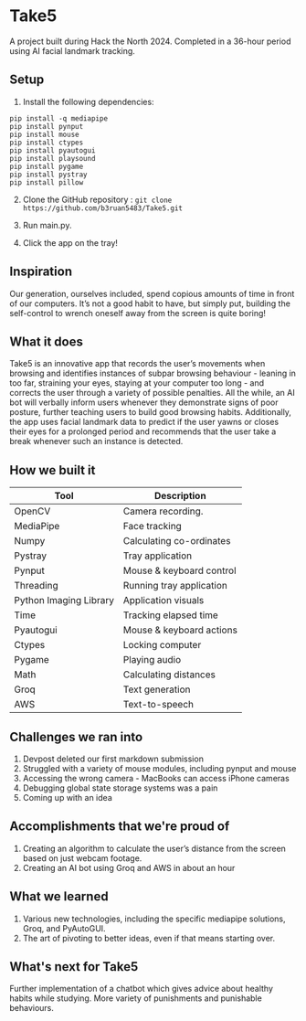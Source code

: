 # Take5
A project built during Hack the North 2024. Completed in a 36-hour period using AI facial landmark tracking.

## Setup
1. Install the following dependencies:
```
pip install -q mediapipe
pip install pynput
pip install mouse
pip install ctypes
pip install pyautogui
pip install playsound
pip install pygame
pip install pystray
pip install pillow
```
2. Clone the GitHub repository : ```git clone https://github.com/b3ruan5483/Take5.git```

3. Run main.py.

4. Click the app on the tray!


## Inspiration
Our generation, ourselves included, spend copious amounts of time in front of our computers. It’s not a good habit to have, but simply put, building the self-control to wrench oneself away from the screen is quite boring!

## What it does
Take5 is an innovative app that records the user’s movements when browsing and identifies instances of subpar browsing behaviour - leaning in too far, straining your eyes, staying at your computer too long - and corrects the user through a variety of possible penalties. All the while, an AI bot will verbally inform users whenever they demonstrate signs of poor posture, further teaching users to build good browsing habits. Additionally, the app uses facial landmark data to predict if the user yawns or closes their eyes for a prolonged period and recommends that the user take a break whenever such an instance is detected.

## How we built it
| Tool 				| Description 			|
| ------ 				| ---------------- 		|
| OpenCV 			| Camera recording.      |
| MediaPipe 			| Face tracking           	|
| Numpy			| Calculating co-ordinates	|
| Pystray 			| Tray application 		|
| Pynput 			| Mouse & keyboard control	|
| Threading			| Running tray application	|
| Python Imaging Library 	| Application visuals		|
| Time				| Tracking elapsed time	|
| Pyautogui			| Mouse & keyboard actions	|
| Ctypes			| Locking computer		|
| Pygame			| Playing audio			|
| Math				| Calculating distances	|
| Groq				| Text generation		|
| AWS				| Text-to-speech		|

## Challenges we ran into
1. Devpost deleted our first markdown submission 
2. Struggled with a variety of mouse modules, including pynput and mouse
3. Accessing the wrong camera - MacBooks can access iPhone cameras
4. Debugging global state storage systems was a pain
5. Coming up with an idea

## Accomplishments that we're proud of
1. Creating an algorithm to calculate the user’s distance from the screen based on just webcam footage. 
2. Creating an AI bot using Groq and AWS in about an hour

## What we learned
1. Various new technologies, including the specific mediapipe solutions, Groq, and PyAutoGUI.
2. The art of pivoting to better ideas, even if that means starting over.

## What's next for Take5
Further implementation of a chatbot which gives advice about healthy habits while studying. More variety of punishments and punishable behaviours.
